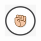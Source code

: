 <img src="https://github.com/telman0203/app.img/blob/main/rock/rockimg.png" width="100" height="100">
